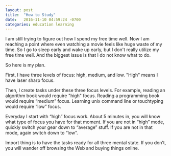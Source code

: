 ```yaml
---
layout: post
title:  "How to Study"
date:   2016-11-10 04:59:24 -0700
categories: education learning 
---
```


I am still trying to figure out how I spend my free time well. Now I am reaching a point where even watching a movie feels like huge waste of my time.
So I go to sleep early and wake up early, but I don't really utilize my free time well. And the biggest issue is that I do not know what to do.

So here is my plan.

First, I have three levels of focus: high, medium, and low. "High" means I have laser sharp focus. 

Then, I create tasks under these three focus levels. For example, reading an algorithm book would require "high" focus. Reading a programming book would require “medium” focus. Learning unix command line or touchtyping would require “low” focus. 

Everyday I start with “high” focus work. About 5 minutes in, you will know what type of focus you have for that moment. If you are not in “high” mode, quickly switch your gear down to “average” stuff. If you are not in that mode, again switch down to “low”. 

Import thing is to have the tasks ready for all three mental state. If you don’t, you will wander off browsing the Web and buying things online.